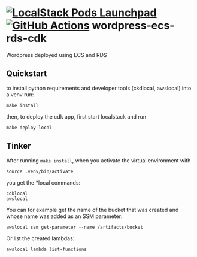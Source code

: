 [![LocalStack Pods Launchpad](https://localstack.cloud/gh/launch-pod-badge.svg)](https://app.localstack.cloud/launchpad?url=https://github.com/localstack-samples/wordpress-ecs-rds-cdk/releases/download/latest/release-pod.zip)
[![GitHub Actions](https://github.com/localstack-samples/wordpress-ecs-rds-cdk/actions/workflows/integration-test.yml/badge.svg)](https://github.com/localstack-samples/wordpress-ecs-rds-cdk/actions/workflows/integration-test.yml)
wordpress-ecs-rds-cdk
===============================

Wordpress deployed using ECS and RDS


## Quickstart

to install python requirements and developer tools (ckdlocal, awslocal) into a venv run:

    make install

then, to deploy the cdk app, first start localstack and run

    make deploy-local

## Tinker

After running `make install`, when you activate the virtual environment with

    source .venv/bin/activate

you get the *local commands:

    cdklocal
    awslocal

You can for example get the name of the bucket that was created and whose name was added as an SSM parameter:

    awslocal ssm get-parameter --name /artifacts/bucket

Or list the created lambdas:

    awslocal lambda list-functions
